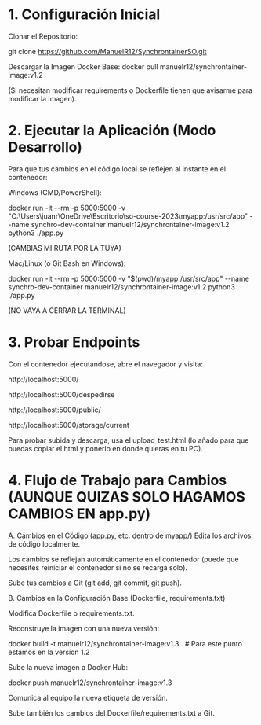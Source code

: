
# 1. Configuración Inicial
Clonar el Repositorio:

git clone https://github.com/ManuelR12/SynchrontainerSO.git

Descargar la Imagen Docker Base:
docker pull manuelr12/synchrontainer-image:v1.2

(Si necesitan modificar requirements o Dockerfile tienen que avisarme para modificar la imagen).

# 2. Ejecutar la Aplicación (Modo Desarrollo)
Para que tus cambios en el código local se reflejen al instante en el contenedor:

Windows (CMD/PowerShell):

docker run -it --rm -p 5000:5000 -v "C:\Users\juanr\OneDrive\Escritorio\so-course-2023\myapp:/usr/src/app" --name synchro-dev-container manuelr12/synchrontainer-image:v1.2 python3 ./app.py 

(CAMBIAS MI RUTA POR LA TUYA)

Mac/Linux (o Git Bash en Windows):

docker run -it --rm -p 5000:5000 -v "$(pwd)/myapp:/usr/src/app" --name synchro-dev-container manuelr12/synchrontainer-image:v1.2 python3 ./app.py

(NO VAYA A CERRAR LA TERMINAL)

# 3. Probar Endpoints
Con el contenedor ejecutándose, abre el navegador y visita:

http://localhost:5000/

http://localhost:5000/despedirse

http://localhost:5000/public/

http://localhost:5000/storage/current

Para probar subida y descarga, usa el upload_test.html (lo añado para que puedas copiar el html y ponerlo en donde quieras en tu PC).

# 4. Flujo de Trabajo para Cambios (AUNQUE QUIZAS SOLO HAGAMOS CAMBIOS EN app.py)
A. Cambios en el Código (app.py, etc. dentro de myapp/)
Edita los archivos de código localmente.

Los cambios se reflejan automáticamente en el contenedor (puede que necesites reiniciar el contenedor si no se recarga solo).

Sube tus cambios a Git (git add, git commit, git push).


B. Cambios en la Configuración Base (Dockerfile, requirements.txt)

Modifica Dockerfile o requirements.txt.

Reconstruye la imagen con una nueva versión:

docker build -t manuelr12/synchrontainer-image:v1.3 . # Para este punto estamos en la version 1.2

Sube la nueva imagen a Docker Hub:

docker push manuelr12/synchrontainer-image:v1.3

Comunica al equipo la nueva etiqueta de versión.

Sube también los cambios del Dockerfile/requirements.txt a Git.

